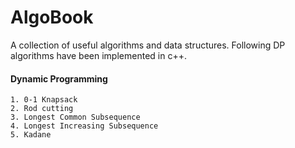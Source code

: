 # AlgoBook
A collection of useful algorithms and data structures. 
Following DP algorithms have been implemented in c++.

#### Dynamic Programming

    1. 0-1 Knapsack
    2. Rod cutting
    3. Longest Common Subsequence
    4. Longest Increasing Subsequence 
    5. Kadane



